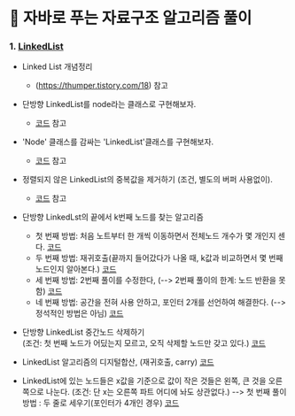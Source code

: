 # :pushpin: 자바로 푸는 자료구조 알고리즘 풀이
### 1. [LinkedList]() 

+ Linked List 개념정리<br/>
  + (https://thumper.tistory.com/18) 참고 <br/>


+ 단방향 LinkedList를 node라는 클래스로 구현해보자.<br/>
  + [코드](https://github.com/Kim-Gyuri/Java_datastructure_algorithm/blob/master/src/setup/Main.java) 참고 <br/>

+ 'Node' 클래스를 감싸는 'LinkedList'클래스를 구현해보자.<br/>
  + [코드](https://github.com/Kim-Gyuri/Java_datastructure_algorithm/blob/master/src/setup2/Main.java) 참고 <br/>

+ 정렬되지 않은 LinkedList의 중복값을 제거하기 (조건, 별도의 버퍼 사용없이).<br/>
  + [코드](https://github.com/Kim-Gyuri/Java_datastructure_algorithm/blob/master/src/setup3/Main.java) 참고 <br/>

+ 단방향 LinkedLst의 끝에서 k번째 노드를 찾는 알고리즘
  + 첫 번째 방법: 처음 노트부터 한 개씩 이동하면서 전체노드 개수가 몇 개인지 센다.
     [코드](https://github.com/Kim-Gyuri/Java_datastructure_algorithm/blob/master/src/setup4/Main.java) <br/> 
  + 두 번째 방법: 재귀호출(끝까지 들어갔다가 나올 때, k값과 비교하면서 몇 번째 노드인지 알아본다.)
     [코드](https://github.com/Kim-Gyuri/Java_datastructure_algorithm/blob/master/src/setup5/Main.java) <br/>
  + 세 번째 방법: 2번째 풀이를 수정한다, (--> 2번째 풀이의 한계: 노드 반환을 못함)
     [코드](https://github.com/Kim-Gyuri/Java_datastructure_algorithm/blob/ab4bae8824/src/setup6/Main.java) <br/>
  + 네 번째 방법: 공간을 전혀 사용 안하고, 포인터 2개를 선언하여 해결한다. (--> 정석적인 방법은 아님)
     [코드](https://github.com/Kim-Gyuri/Java_datastructure_algorithm/blob/997948f1fa2134d5a2ab0d63f0103c43bca5aa0f/src/setup7/Main.java) <br/>
+ 단방향 LinkedList 중간노드 삭제하기 <br> (조건: 첫 번째 노드가 어딨는지 모르고, 오직 삭제할 노드만 갖고 있다.)
     [코드](https://github.com/Kim-Gyuri/Java_datastructure_algorithm/blob/997948f1fa/src/setup8/Main.java) <br/>
+ LinkedList 알고리즘의 디지털합산, (재귀호출, carry)
     [코드](https://github.com/Kim-Gyuri/Java_datastructure_algorithm/blob/997948f1fa/src/setup9/Main.java) <br/>
+  LinkedList에 있는 노드들은 x값을 기준으로 값이 작은 것들은 왼쪽, 큰 것을 오른쪽으로 나눈다. (조건: 단 x는 오른쪽 파트 어디에 놔도 상관없다.)
--> 첫 번째 풀이방법 : 두 줄로 세우기(포인터가 4개인 경우)
     [코드](https://github.com/Kim-Gyuri/Java_datastructure_algorithm/blob/997948f1fa/src/setup10/Main.java) <br/>
  
  


